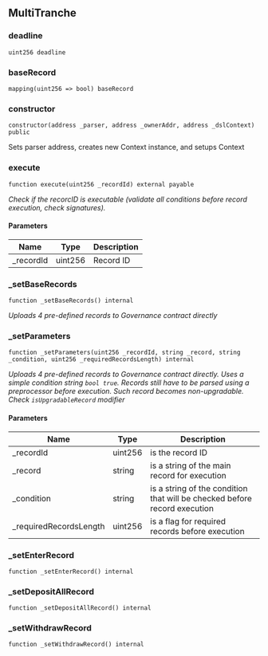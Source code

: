 ## MultiTranche

### deadline

```solidity
uint256 deadline
```

### baseRecord

```solidity
mapping(uint256 => bool) baseRecord
```

### constructor

```solidity
constructor(address _parser, address _ownerAddr, address _dslContext) public
```

Sets parser address, creates new Context instance, and setups Context

### execute

```solidity
function execute(uint256 _recordId) external payable
```

_Check if the recorcID is executable (validate all conditions before
record execution, check signatures)._

#### Parameters

| Name | Type | Description |
| ---- | ---- | ----------- |
| _recordId | uint256 | Record ID |

### _setBaseRecords

```solidity
function _setBaseRecords() internal
```

_Uploads 4 pre-defined records to Governance contract directly_

### _setParameters

```solidity
function _setParameters(uint256 _recordId, string _record, string _condition, uint256 _requiredRecordsLength) internal
```

_Uploads 4 pre-defined records to Governance contract directly.
Uses a simple condition string `bool true`.
Records still have to be parsed using a preprocessor before execution. Such record becomes
non-upgradable. Check `isUpgradableRecord` modifier_

#### Parameters

| Name | Type | Description |
| ---- | ---- | ----------- |
| _recordId | uint256 | is the record ID |
| _record | string | is a string of the main record for execution |
| _condition | string | is a string of the condition that will be checked before record execution |
| _requiredRecordsLength | uint256 | is a flag for required records before execution |

### _setEnterRecord

```solidity
function _setEnterRecord() internal
```

### _setDepositAllRecord

```solidity
function _setDepositAllRecord() internal
```

### _setWithdrawRecord

```solidity
function _setWithdrawRecord() internal
```

